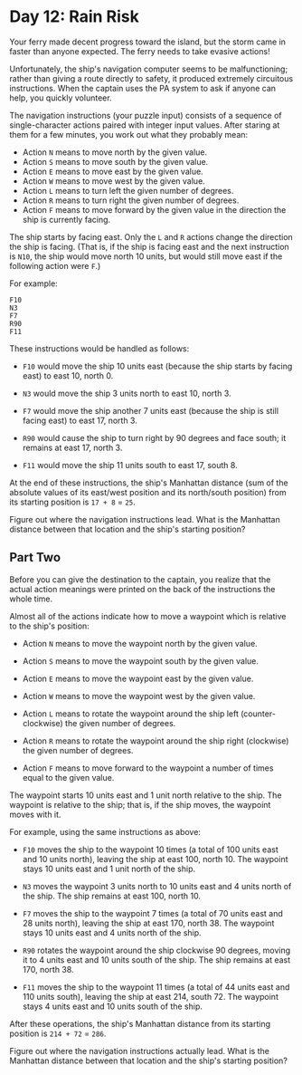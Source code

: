 # Day 12: Rain Risk

Your ferry made decent progress toward the island, but the storm came in faster
than anyone expected. The ferry needs to take evasive actions!

Unfortunately, the ship's navigation computer seems to be malfunctioning; rather
than giving a route directly to safety, it produced extremely circuitous
instructions. When the captain uses the PA system to ask if anyone can help, you
quickly volunteer.

The navigation instructions (your puzzle input) consists of a sequence of
single-character actions paired with integer input values. After staring at them
for a few minutes, you work out what they probably mean:

- Action `N` means to move north by the given value.
- Action `S` means to move south by the given value.
- Action `E` means to move east by the given value.
- Action `W` means to move west by the given value.
- Action `L` means to turn left the given number of degrees.
- Action `R` means to turn right the given number of degrees.
- Action `F` means to move forward by the given value in the direction the ship is
  currently facing.

The ship starts by facing east. Only the `L` and `R` actions change the
direction the ship is facing. (That is, if the ship is facing east and the next
instruction is `N10`, the ship would move north 10 units, but would still move
east if the following action were `F`.)

For example:

```
F10
N3
F7
R90
F11
```

These instructions would be handled as follows:

- `F10` would move the ship 10 units east (because the ship starts by facing
  east) to east 10, north 0.

- `N3` would move the ship 3 units north to east 10, north 3.

- `F7` would move the ship another 7 units east (because the ship is still
  facing east) to east 17, north 3.

- `R90` would cause the ship to turn right by 90 degrees and face south; it
  remains at east 17, north 3.

- `F11` would move the ship 11 units south to east 17, south 8.

At the end of these instructions, the ship's Manhattan distance (sum of the
absolute values of its east/west position and its north/south position) from its
starting position is `17 + 8` = `25`.

Figure out where the navigation instructions lead. What is the Manhattan
distance between that location and the ship's starting position?

## Part Two

Before you can give the destination to the captain, you realize that the actual
action meanings were printed on the back of the instructions the whole time.

Almost all of the actions indicate how to move a waypoint which is relative to
the ship's position:

- Action `N` means to move the waypoint north by the given value.

- Action `S` means to move the waypoint south by the given value.

- Action `E` means to move the waypoint east by the given value.

- Action `W` means to move the waypoint west by the given value.

- Action `L` means to rotate the waypoint around the ship left
  (counter-clockwise) the given number of degrees.

- Action `R` means to rotate the waypoint around the ship right (clockwise) the
  given number of degrees.

- Action `F` means to move forward to the waypoint a number of times equal to
  the given value.

The waypoint starts 10 units east and 1 unit north relative to the ship. The
waypoint is relative to the ship; that is, if the ship moves, the waypoint moves
with it.

For example, using the same instructions as above:

- `F10` moves the ship to the waypoint 10 times (a total of 100 units east and
  10 units north), leaving the ship at east 100, north 10. The waypoint stays 10
  units east and 1 unit north of the ship.

- `N3` moves the waypoint 3 units north to 10 units east and 4 units north of
  the ship. The ship remains at east 100, north 10.

- `F7` moves the ship to the waypoint 7 times (a total of 70 units east and 28
  units north), leaving the ship at east 170, north 38. The waypoint stays 10
  units east and 4 units north of the ship.

- `R90` rotates the waypoint around the ship clockwise 90 degrees, moving it to
  4 units east and 10 units south of the ship. The ship remains at east 170,
  north 38.

- `F11` moves the ship to the waypoint 11 times (a total of 44 units east and
  110 units south), leaving the ship at east 214, south 72. The waypoint stays 4
  units east and 10 units south of the ship.

After these operations, the ship's Manhattan distance from its starting position
is `214 + 72` = `286`.

Figure out where the navigation instructions actually lead. What is the
Manhattan distance between that location and the ship's starting position?
